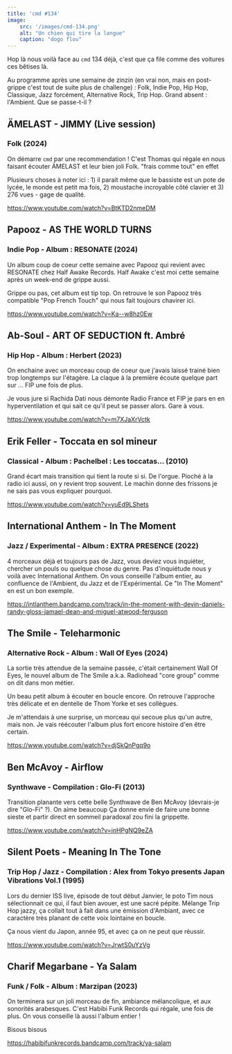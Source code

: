 ```yaml
---
title: 'cmd #134'
image:  
    src: '/images/cmd-134.png'
    alt: "Un chien qui tire la langue" 
    caption: "dogo flou"
---
```


Hop là nous voilà face au `cmd` 134 déjà, c'est que ça file comme des voitures ces bêtises là.

Au programme après une semaine de zinzin (en vrai non, mais en post-grippe c'est tout de suite plus de challenge) : Folk, Indie Pop, Hip Hop, Classique, Jazz forcément, Alternative Rock, Trip Hop. Grand absent : l'Ambient. Que se passe-t-il ? 

## ÄMELAST - JIMMY (Live session) 
### Folk (2024)

On démarre `cmd` par une recommendation ! C'est Thomas qui régale en nous faisant écouter ÄMELAST et leur bien joli Folk. "frais comme tout" en effet

Plusieurs choses à noter ici : 1) il parait même que le bassiste est un pote de lycée, le monde est petit ma fois, 2) moustache incroyable côté clavier et 3) 276 vues - gage de qualité.

https://www.youtube.com/watch?v=BtKTD2nmeDM

## Papooz - AS THE WORLD TURNS 
### Indie Pop - Album : RESONATE (2024)

Un album coup de coeur cette semaine avec Papooz qui revient avec RESONATE chez Half Awake Records. Half Awake c'est moi cette semaine après un week-end de grippe aussi.

Grippe ou pas, cet album est tip top. On retrouve le son Papooz très compatible "Pop French Touch" qui nous fait toujours chavirer ici.

https://www.youtube.com/watch?v=Ka--w8hz0Ew

## Ab-Soul - ART OF SEDUCTION ft. Ambré 
### Hip Hop - Album : Herbert (2023)

On enchaine avec un morceau coup de coeur que j'avais laissé trainé bien trop longtemps sur l'étagère. La claque à la première écoute quelque part sur ... FIP une fois de plus. 

Je vous jure si Rachida Dati nous démonte Radio France et FIP je pars en en hyperventilation et qui sait ce qu'il peut se passer alors. Gare à vous.

https://www.youtube.com/watch?v=m7XJaXrVctk

## Erik Feller - Toccata en sol mineur 
### Classical - Album : Pachelbel : Les toccatas... (2010)

Grand écart mais transition qui tient la route si si. De l'orgue. Pioché à la radio ici aussi, on y revient trop souvent. Le machin donne des frissons je ne sais pas vous expliquer pourquoi.

https://www.youtube.com/watch?v=yuEd9LShets

## International Anthem - In The Moment 
### Jazz / Experimental - Album : EXTRA PRESENCE (2022)

4 morceaux déjà et toujours pas de Jazz, vous deviez vous inquiéter, chercher un pouls ou quelque chose du genre.
Pas d'inquiétude nous y voilà avec International Anthem. On vous conseille l'album entier, au confluence de l'Ambient, du Jazz et de l'Expérimental. Ce "In The Moment" en est un bon exemple.

https://intlanthem.bandcamp.com/track/in-the-moment-with-devin-daniels-randy-gloss-jamael-dean-and-miguel-atwood-ferguson


## The Smile - Teleharmonic 
### Alternative Rock - Album : Wall Of Eyes (2024)

La sortie très attendue de la semaine passée, c'était certainement Wall Of Eyes, le nouvel album de The Smile a.k.a. Radiohead "core group" comme on dit dans mon métier.

Un beau petit album à écouter en boucle encore. On retrouve l'approche très délicate et en dentelle de Thom Yorke et ses collègues. 

Je m'attendais à une surprise, un morceau qui secoue plus qu'un autre, mais non. Je vais réécouter l'album plus fort encore histoire d'en être certain.

https://www.youtube.com/watch?v=djSkQnPgq9o

## Ben McAvoy - Airflow 
### Synthwave - Compilation : Glo-Fi (2013)

Transition planante vers cette belle Synthwave de Ben McAvoy (devrais-je dire "Glo-Fi" ?). On aime beaucoup 
Ça donne envie de faire une bonne sieste et partir direct en sommeil paradoxal zou fini la grippette. 

https://www.youtube.com/watch?v=inHPgNQ9eZA

## Silent Poets - Meaning In The Tone 
### Trip Hop / Jazz - Compilation : Alex from Tokyo presents Japan Vibrations Vol.1 (1995)

Lors du dernier ISS live, épisode de tout début Janvier, le poto Tim nous sélectionnait ce qui, il faut bien avouer, est une sacré pépite.
Mélange Trip Hop jazzy, ça collait tout à fait dans une émission d'Ambiant, avec ce caractère très planant de cette voix lointaine en boucle.

Ça nous vient du Japon, année 95, et avec ça on ne peut que réussir.

https://www.youtube.com/watch?v=JrwtS0uYzVg

## Charif Megarbane - Ya Salam
### Funk / Folk - Album : Marzipan (2023)

On terminera sur un joli morceau de fin, ambiance mélancolique, et aux sonorités arabesques. C'est Habibi Funk Records qui régale, une fois de plus. On vous conseille là aussi l'album entier !

Bisous bisous

https://habibifunkrecords.bandcamp.com/track/ya-salam
